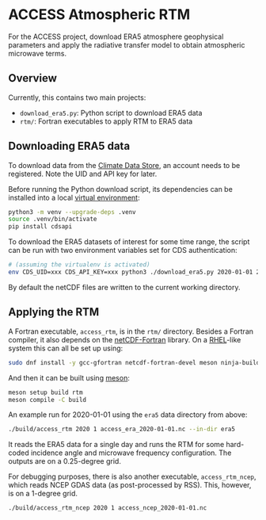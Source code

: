 # ACCESS Atmospheric RTM

For the ACCESS project, download ERA5 atmosphere geophysical parameters and apply the radiative transfer model to obtain atmospheric microwave terms.

## Overview

Currently, this contains two main projects:

- `download_era5.py`: Python script to download ERA5 data
- `rtm/`: Fortran executables to apply RTM to ERA5 data

## Downloading ERA5 data

To download data from the [Climate Data
Store](https://cds.climate.copernicus.eu/cdsapp), an account needs to be
registered. Note the UID and API key for later.

Before running the Python download script, its dependencies can be installed into a local [virtual environment](https://docs.python.org/3/library/venv.html):

```bash
python3 -m venv --upgrade-deps .venv
source .venv/bin/activate
pip install cdsapi
```

To download the ERA5 datasets of interest for some time range, the script can be
run with two environment variables set for CDS authentication:

```bash
# (assuming the virtualenv is activated)
env CDS_UID=xxx CDS_API_KEY=xxx python3 ./download_era5.py 2020-01-01 2020-01-31 --out-dir era5
```

By default the netCDF files are written to the current working directory.

## Applying the RTM

A Fortran executable, `access_rtm`, is in the `rtm/` directory. Besides a
Fortran compiler, it also depends on the
[netCDF-Fortran](https://github.com/Unidata/netcdf-fortran) library. On a
[RHEL](https://en.wikipedia.org/wiki/Red_Hat_Enterprise_Linux)-like system this can all be set up using:

```bash
sudo dnf install -y gcc-gfortran netcdf-fortran-devel meson ninja-build
```

And then it can be built using [meson](https://mesonbuild.com/):

```bash
meson setup build rtm
meson compile -C build
```

An example run for 2020-01-01 using the `era5` data directory from above:

```bash
./build/access_rtm 2020 1 access_era_2020-01-01.nc --in-dir era5
```

It reads the ERA5 data for a single day and runs the RTM for some hard-coded
incidence angle and microwave frequency configuration. The outputs are on a
0.25-degree grid.

For debugging purposes, there is also another executable, `access_rtm_ncep`,
which reads NCEP GDAS data (as post-processed by RSS). This, however, is on a
1-degree grid.

```bash
./build/access_rtm_ncep 2020 1 access_ncep_2020-01-01.nc
```